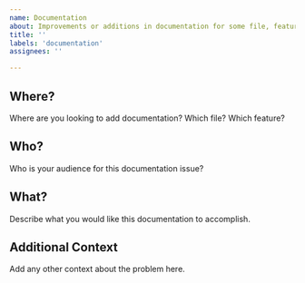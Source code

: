 ```yaml
---
name: Documentation
about: Improvements or additions in documentation for some file, feature, or codebase
title: ''
labels: 'documentation'
assignees: ''

---
```


## Where?
Where are you looking to add documentation? Which file? Which feature?

## Who?
Who is your audience for this documentation issue?

## What?
Describe what you would like this documentation to accomplish.

## Additional Context
Add any other context about the problem here.
